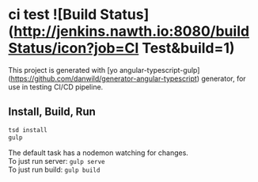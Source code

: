 # ci test ![Build Status](http://jenkins.nawth.io:8080/buildStatus/icon?job=CI Test&build=1)

This project is generated with [yo angular-typescript-gulp] (https://github.com/danwild/generator-angular-typescript)
generator, for use in testing CI/CD pipeline.

## Install, Build, Run

```bash
tsd install
gulp
```

The default task has a nodemon watching for changes.<br/>
To just run server: `gulp serve`<br/>
To just run build: `gulp build`